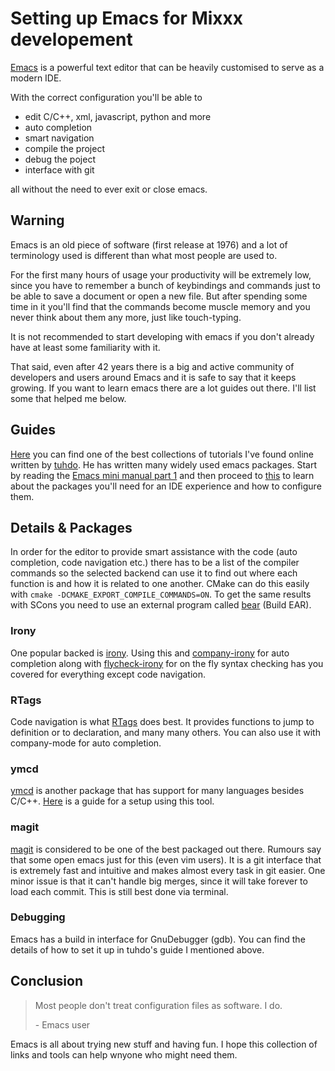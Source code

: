 # Setting up Emacs for Mixxx developement

[Emacs](https://www.gnu.org/software/emacs/) is a powerful text editor
that can be heavily customised to serve as a modern IDE.

With the correct configuration you'll be able to

  - edit C/C++, xml, javascript, python and more
  - auto completion
  - smart navigation
  - compile the project
  - debug the poject
  - interface with git

all without the need to ever exit or close emacs.

## Warning

Emacs is an old piece of software (first release at 1976) and a lot of
terminology used is different than what most people are used to.

For the first many hours of usage your productivity will be extremely
low, since you have to remember a bunch of keybindings and commands just
to be able to save a document or open a new file. But after spending
some time in it you'll find that the commands become muscle memory and
you never think about them any more, just like touch-typing.

It is not recommended to start developing with emacs if you don't
already have at least some familiarity with it.

That said, even after 42 years there is a big and active community of
developers and users around Emacs and it is safe to say that it keeps
growing. If you want to learn emacs there are a lot guides out there.
I'll list some that helped me below.

## Guides

[Here](https://tuhdo.github.io/index.html) you can find one of the best
collections of tutorials I've found online written by
[tuhdo](https://github.com/tuhdo). He has written many widely used emacs
packages. Start by reading the [Emacs mini manual
part 1](https://tuhdo.github.io/emacs-tutor.html) and then proceed to
[this](https://tuhdo.github.io/c-ide.html) to learn about the packages
you'll need for an IDE experience and how to configure them.

## Details & Packages

In order for the editor to provide smart assistance with the code (auto
completion, code navigation etc.) there has to be a list of the compiler
commands so the selected backend can use it to find out where each
function is and how it is related to one another. CMake can do this
easily with `cmake -DCMAKE_EXPORT_COMPILE_COMMANDS=ON`. To get the same
results with SCons you need to use an external program called
[bear](https://github.com/rizsotto/Bear) (Build EAR).

### Irony

One popular backed is [irony](https://github.com/Sarcasm/irony-mode).
Using this and [company-irony](https://github.com/Sarcasm/company-irony)
for auto completion along with
[flycheck-irony](https://github.com/Sarcasm/flycheck-irony) for on the
fly syntax checking has you covered for everything except code
navigation.

### RTags

Code navigation is what [RTags](https://github.com/Andersbakken/rtags)
does best. It provides functions to jump to definition or to
declaration, and many many others. You can also use it with company-mode
for auto completion.

### ymcd

[ymcd](https://github.com/abingham/emacs-ycmd) is another package that
has support for many languages besides C/C++.
[Here](https://onze.io/emacs/c++/2017/03/16/emacs-cpp.html) is a guide
for a setup using this tool.

### magit

[magit](https://magit.vc/) is considered to be one of the best packaged
out there. Rumours say that some open emacs just for this (even vim
users). It is a git interface that is extremely fast and intuitive and
makes almost every task in git easier. One minor issue is that it can't
handle big merges, since it will take forever to load each commit. This
is still best done via terminal.

### Debugging

Emacs has a build in interface for GnuDebugger (gdb). You can find the
details of how to set it up in tuhdo's guide I mentioned above.

## Conclusion

> Most people don't treat configuration files as software. I do.
> 
> \- Emacs user

Emacs is all about trying new stuff and having fun. I hope this
collection of links and tools can help wnyone who might need them.
